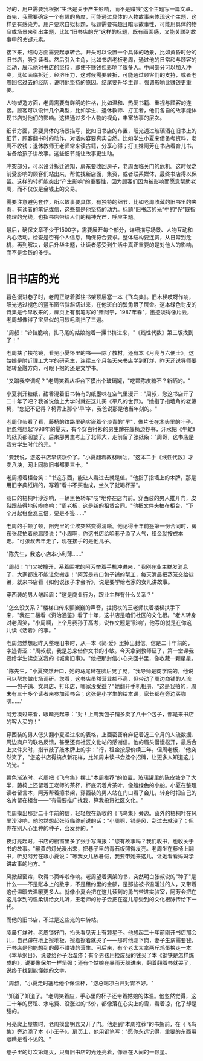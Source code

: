 <ReasoningChainRenderer>
好的，用户需要我根据“生活是关于产生影响，而不是赚钱”这个主题写一篇文章。首先，我需要确定一个有趣的角度，可能通过具体的人物故事来体现这个主题，这样更有感染力。用户要求自拟标题，标题需要有趣且暗示故事性，可能用具体的物品或场景来引出主题，比如“旧书店的光”这样的标题，既有画面感，又能关联到故事中的关键元素。

接下来，结构方面需要起承转合。开头可以设置一个具体的场景，比如黄昏时分的旧书店，吸引读者。然后引入主角，比如书店老板老周，通过他的日常和与顾客的互动，展示他对书店的坚持，即使不赚钱但影响了很多人。中间部分可以加入冲突，比如面临拆迁，经济压力，这时候需要转折，可能通过顾客们的支持，或者老周回忆过去的经历，说明他坚持的原因。结尾要升华主题，强调影响比赚钱更重要。

人物塑造方面，老周需要有鲜明的性格，比如温和、热爱书籍、重视与顾客的连接。顾客可以设计几个典型，比如学生、退休教师、打工者，他们各自的故事能体现书店对他们的影响。这样通过多个人物的视角，丰富故事的层次。

细节方面，需要具体的场景描写，比如旧书店的布置，阳光透过玻璃洒在旧书上的细节，顾客翻书时的动作，对话内容要真实自然。比如学生小夏来借备考资料，老周不收钱；退休教师王老师常来读古籍，分享心得；打工妹阿芳在书店看育儿书，准备给孩子讲故事。这些细节能让故事更生动。

冲突部分，可以设计拆迁通知，房东要收回房子，老周面临关门的危机。这时候之前受影响的顾客们站出来，帮忙找新店面，集资，或者联系媒体，最终书店得以保留。这样的转折能突出“产生影响”的重要性，因为顾客们因为被影响而愿意帮助老周，而不仅仅是金钱上的交易。

需要注意避免套作，所以故事要具体，有独特的细节，比如老周收藏的旧书里的夹页，有读者的笔记或信，这些都是他坚持的动力。标题“旧书店的光”中的“光”既指物理的光线，也指书店带给人们的精神光芒，呼应主题。

最后，确保文章不少于1500字，需要展开每个部分，详细描写场景、人物互动和内心活动。检查是否有个人信息，确保符合要求。整体结构要连贯，从日常到危机，再到解决，最后升华主题，让读者感受到生活中真正重要的是对他人的影响，而不是金钱的多少。

</ReasoningChainRenderer>



# 旧书店的光

暮色漫进巷子时，老周正踮着脚往书架顶层塞一本《飞鸟集》。旧木梯吱呀作响，阳光透过褪色的蓝布窗帘斜斜切进来，在他斑白的鬓角镀了层金。这本绿色封皮的诗集是今早收来的，扉页上有钢笔写的"赠阿宁，1987年春"，墨迹淡得像片云，老周却像得了宝贝似的用软毛刷扫了三遍。

"周叔！"铃铛脆响，扎马尾的姑娘抱着一摞书挤进来，"《线性代数》第三版找到了！"

老周扶了扶花镜，看见小夏怀里的书——除了教材，还有本《月亮与六便士》。这姑娘是附近理工大学的研究生，连续三个月每天来书店学到打烊，昨天还说导师要她转金融方向，可眼下抱的还是文学书。

"又蹭我空调呢？"老周笑着从柜台下摸出个玻璃罐，"吃颗陈皮糖不？新晒的。"

小夏剥开糖纸，甜香混着旧书特有的纸墨味在空气里漫开："周叔，您这书店开了二十年了吧？我爸说他上大学时就在这儿买《平凡的世界》。"她指了指墙角的老藤椅，"您记不记得？椅背上那个'早'字，我爸说那是他当年刻的。"

老周仰头看了看，藤椅的纹路里确实嵌着个淡青的"早"，像片长在木头里的叶子。他忽然想起1998年的夏天，有个穿白衬衫的男生蹲在藤椅边抄书，汗水把《牛虻》的纸页都洇皱了。后来那男生考上了北师大，走前留了张纸条："周哥，这书店是我穷学生时代的光。"

"要我说，您这书店早该涨价了。"小夏翻着教材嘀咕，"这本二手《线性代数》才卖八块，网上同款旧书都要三十。"

老周擦着柜台笑："书这东西，能让人看进去就是值。"他指了指墙上的木牌，那是用旧字典纸糊的，写着"看书不买也成，坐久了就喝杯茶"。

巷口的梧桐叶沙沙响，一辆黑色轿车"吱"地停在店门前。穿西装的男人推开门，皮鞋跟敲得地砖咚咚响："周老板，这是新的租赁合同。"他把文件夹拍在柜台，"下个月起租金涨三倍，要是不签......"

老周的手顿了顿，阳光里的尘埃突然变得清晰。他记得十年前签第一份合同时，房东张叔拍着他肩膀说："小周啊，你这书店给咱巷子添了人气，租金就按成本走。"可张叔去年走了，现在接手的是他儿子。

"陈先生，我这小店本小利薄......"

"周叔！"门又被撞开，系着围裙的阿芳举着手机冲进来，"我刚在业主群发消息了，大家都说不能让您搬走！"阿芳是巷口包子铺的帮工，每天清晨把蒸笼交给徒弟，就来书店看《如何说孩子才会听》，说是要学给老家的女儿讲故事。

穿西装的男人皱起眉："这是商业行为，跟业主群有什么关系？"

"怎么没关系？"楼梯口传来颤巍巍的声音，拄拐杖的王老师扶着楼梯扶手下来，"我在二楼看《资治通鉴》看了十年，这书店是咱们社区的文化根。"老人转身对老周笑，"小周啊，上个月我孙子高考，说作文题是'影响'，他写的就是在你这儿读《活着》的事。"

老周忽然想起昨天整理旧书时，从一本《简·爱》里掉出封信。信是二十年前的，字迹青涩："周叔叔，我是总来借作文书的小敏。今天拿到教师证了，第一堂课我要给学生读您送我的《城南旧事》。"他把那封信小心夹回书里，像收藏一颗星星。

"陈先生，"小夏突然开口，她的马尾辫在脑后晃了晃，"我导师是商学院的，他说可以帮您做市场调研。您看，这书店虽然营业额不高，但带动了周边商铺的人流——包子铺、文具店、打印店，哪家没受益？"她翻开手机相册，"这是我拍的，周末有三十多个读者来参加读书会；这张是小学生的绘本课，家长都在旁边买咖啡......"

阿芳凑过来看，眼睛亮起来："对！上周我包子铺多卖了八十个包子，都是来书店的客人买的！"

穿西装的男人低头翻小夏递过来的表格，上面密密麻麻记着近三个月的人流数据、周边商户的联名反馈，甚至还有社区文化站的感谢信。他的眉头慢慢松开，最后合上文件夹时，指节敲了敲木牌上的字："行，租金按原价续三年。但周老板，"他突然笑了，"您这书店得搞点新花样，比如周末读书会挂个招牌，让更多人知道这儿的光。"

暮色渐浓时，老周把《飞鸟集》摆上"本周推荐"的位置。玻璃罐里的陈皮糖少了大半，藤椅上还留着王老师的茶杯，杯底沉着片茶叶，像艘绿色的小船。小夏在整理读者留言本，阿芳帮着擦书架，穿西装的男人站在门口看了会儿，转身时把自己的名片留在柜台——"有需要推广找我，算我投资社区文化。"

老周摸出那封二十年前的信，轻轻放在新收的《飞鸟集》旁边。窗外的梧桐叶在风里沙沙响，他忽然想起张叔临终前说的话："小周啊，钱是风，刮过去就没了；但你在别人心里种的种子，会发芽的。"

夜灯亮起时，书店的橱窗里多了张手写海报："您有故事吗？我们收书，也收关于书的故事。"暖黄的灯光漫出来，把巷子里的青石板照得发亮。老周坐在藤椅上翻书，听见阿芳在跟小夏说："等我女儿放暑假，我要带她来这儿，让她看看妈妈学讲故事的地方。"

风掀起窗帘，吹得书页哗啦作响。老周望着满架的书，突然明白张叔说的"种子"是什么——不是账本上的数字，不是租约里的金额，是那些被书温暖过的人，又带着这份温暖去温暖更多人。就像小夏会把在这儿读到的勇气带进实验室，阿芳会把在这儿学到的温柔讲给女儿听，王老师的孙子会把在这儿感受到的文化根脉传给下一代。

而他的旧书店，不过是这些光的中转站。

凌晨打烊时，老周锁好门，抬头看见天上有颗星子。他想起二十年前刚开书店那会儿，自己蹲在地上擦地板，擦着擦着就哭了——那时他刚下岗，妻子生病需要钱，开书店是他能想到的最不赚钱的营生。可后来，有个老太太拿两斤鸡蛋换走一本《本草纲目》，说要给孙子治湿疹；有个男孩用捡废品的钱买了本《钢铁是怎样炼成的》，说要像保尔一样坚强；还有个姑娘在暴雨天躲进来，翻着翻着书就哭了，说终于找到能懂她的文字。

"周叔，"小夏走时塞给他个保温杯，"您总喝凉白开对胃不好。"

"知道了知道了。"老周笑着应，手心里的杯子还带着姑娘的体温。他忽然觉得，这二十年的房租、水电费、没涨过的书价，都像落在心尖上的雪，看着凉，化了却是甜的。

月亮爬上屋檐时，老周摸出钥匙又开了门。他走到"本周推荐"的书架前，在《飞鸟集》旁边添了本《小王子》。扉页上，他用钢笔写："愿你永远记得，重要的东西用眼睛是看不见的。"

巷子里的灯次第熄灭，只有旧书店的光还亮着，像落在人间的一颗星。